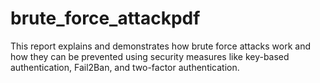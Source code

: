 # brute_force_attackpdf
This report explains and demonstrates how brute force attacks work and how they can be prevented using security measures like key-based authentication, Fail2Ban, and two-factor authentication.
